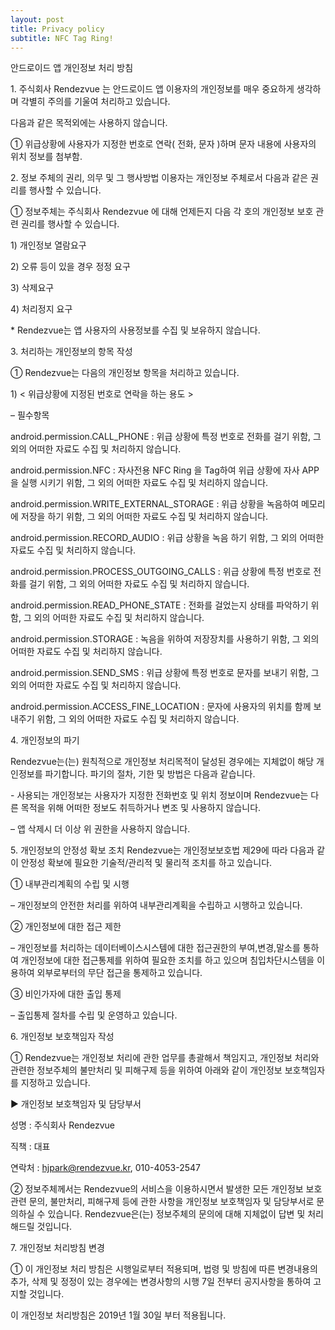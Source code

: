 ```yaml
---
layout: post
title: Privacy policy
subtitle: NFC Tag Ring!
---
```

<div class="WordSection1">

안드로이드 앱 개인정보 처리 방침<span lang="EN-US"></span>

<span lang="EN-US">1\.</span> 주식회사 <span lang="EN-US"><span class="SpellE"><span class="GramE">Rendezvue</span></span> <span class="GramE"><span lang="EN-US"><span lang="EN-US">는</span></span></span></span> 안드로이드 앱 이용자의 개인정보를 매우 중요하게 생각하며 각별히 주의를 기울여 처리하고 있습니다<span lang="EN-US">.</span>

다음과 같은 <span class="SpellE">목적외에는</span> 사용하지 않습니다<span lang="EN-US">.</span>

① 위급상황에 사용자가 지정한 번호로 <span class="GramE">연락<span lang="EN-US">(</span> 전화</span><span lang="EN-US">,</span> 문자 <span lang="EN-US">)</span>하며 문자 내용에 사용자의 위치 정보를 첨부함<span lang="EN-US">.</span>

<span lang="EN-US"></span>

<span lang="EN-US"></span>

<span lang="EN-US">2\.</span> 정보 주체의 권리<span lang="EN-US">,</span> 의무 및 그 행사방법 이용자는 개인정보 주체로서 다음과 같은 권리를 행사할 수 있습니다<span lang="EN-US">.</span>

<span lang="EN-US"></span>

① 정보주체는 주식회사 <span lang="EN-US"><span class="SpellE"><span class="GramE">Rendezvue</span></span> <span class="GramE"><span lang="EN-US"><span lang="EN-US">에</span></span></span></span> 대해 언제든지 다음 각 호의 개인정보 보호 관련 권리를 행사할 수 있습니다<span lang="EN-US">.</span>

<span lang="EN-US">1)</span> 개인정보 열람요구<span lang="EN-US"></span>

<span lang="EN-US">2)</span> 오류 등이 있을 경우 정정 요구<span lang="EN-US"></span>

<span lang="EN-US">3)</span> 삭제요구<span lang="EN-US"></span>

<span lang="EN-US">4)</span> 처리정지 요구<span lang="EN-US"></span>

<span lang="EN-US">* <span class="SpellE">Rendezvue</span></span>는 앱 사용자의 사용정보를 수집 및 보유하지 않습니다<span lang="EN-US">.</span>

<span lang="EN-US"></span>

<span lang="EN-US">3\.</span> 처리하는 개인정보의 항목 작성<span lang="EN-US"></span>

① <span lang="EN-US"><span class="SpellE">Rendezvue</span></span>는 다음의 개인정보 항목을 처리하고 있습니다<span lang="EN-US">.</span>

<span lang="EN-US">1) <span class="GramE">< <span lang="EN-US"><span lang="EN-US">위급상황에</span></span></span></span> 지정된 번호로 연락을 하는 용도<span lang="EN-US"><span style="mso-spacerun:yes"></span> ></span>

– 필수항목<span lang="EN-US"></span>

<span class="SpellE"><span class="GramE"><span lang="EN-US">android.permission</span></span><span lang="EN-US">.CALL_PHONE</span></span> <span lang="EN-US">:</span> 위급 상황에 특정 번호로 전화를 걸기 위함<span lang="EN-US">,</span> 그 외의 어떠한 자료도 수집 및 처리하지 않습니다<span lang="EN-US">.</span>

<span class="SpellE"><span class="GramE"><span lang="EN-US">android.permission.NFC</span></span></span><span class="GramE"> <span lang="EN-US">:</span></span> <span lang="EN-US"></span> 자사전용 <span lang="EN-US">NFC Ring</span> 을 <span lang="EN-US">Tag</span>하여 위급 상황에 자사 <span lang="EN-US">APP</span>을 실행 시키기 위함<span lang="EN-US">,</span> 그 외의 어떠한 자료도 수집 및 처리하지 않습니다<span lang="EN-US">.</span>

<span class="SpellE"><span class="GramE"><span lang="EN-US">android.permission</span></span><span lang="EN-US">.WRITE_EXTERNAL_STORAGE</span></span> <span lang="EN-US">:</span> 위급 상황을 녹음하여 메모리에 저장을 하기 위함<span lang="EN-US">,</span> 그 외의 어떠한 자료도 수집 및 처리하지 않습니다<span lang="EN-US">.</span>

<span class="SpellE"><span class="GramE"><span lang="EN-US">android.permission</span></span><span lang="EN-US">.RECORD_AUDIO</span></span> <span lang="EN-US">:</span> 위급 상황을 녹음 하기 위함<span lang="EN-US">,</span> 그 외의 어떠한 자료도 수집 및 처리하지 않습니다<span lang="EN-US">.</span>

<span class="SpellE"><span class="GramE"><span lang="EN-US">android.permission</span></span><span lang="EN-US">.PROCESS_OUTGOING_CALLS</span></span> <span lang="EN-US">:</span> 위급 상황에 특정 번호로 전화를 걸기 위함<span lang="EN-US">,</span> 그 외의 어떠한 자료도 수집 및 처리하지 않습니다<span lang="EN-US">.</span>

<span class="SpellE"><span class="GramE"><span lang="EN-US">android.permission</span></span><span lang="EN-US">.READ_PHONE_STATE</span></span> <span lang="EN-US">:</span> 전화를 걸었는지 상태를 파악하기 위함<span lang="EN-US">,</span> 그 외의 어떠한 자료도 수집 및 처리하지 않습니다<span lang="EN-US">.</span>

<span class="SpellE"><span class="GramE"><span lang="EN-US">android.permission</span></span><span lang="EN-US">.STORAGE</span></span> <span lang="EN-US">:</span> 녹음을 위하여 저장장치를 사용하기 위함<span lang="EN-US">,</span> 그 외의 어떠한 자료도 수집 및 처리하지 않습니다<span lang="EN-US">.</span>

<span class="SpellE"><span class="GramE"><span lang="EN-US">android.permission</span></span><span lang="EN-US">.SEND_SMS</span></span> <span lang="EN-US">:</span> 위급 상황에 특정 번호로 문자를 보내기 위함<span lang="EN-US">,</span> 그 외의 어떠한 자료도 수집 및 처리하지 않습니다<span lang="EN-US">.</span>

<span class="SpellE"><span class="GramE"><span lang="EN-US">android.permission</span></span><span lang="EN-US">.ACCESS_FINE_LOCATION</span></span> <span lang="EN-US">:</span> 문자에 사용자의 위치를 함께 보내주기 위함<span lang="EN-US">,</span> 그 외의 어떠한 자료도 수집 및 처리하지 않습니다<span lang="EN-US">.</span>

<span lang="EN-US"></span>

<span lang="EN-US"></span>

<span lang="EN-US">4\.</span> 개인정보의 파기<span lang="EN-US"></span>

<span class="SpellE"><span lang="EN-US">Rendezvue</span></span>는<span lang="EN-US">(</span>는<span lang="EN-US">)</span> 원칙적으로 개인정보 처리목적이 달성된 경우에는 지체없이 해당 개인정보를 파기합니다<span lang="EN-US">.</span> 파기의 절차<span lang="EN-US">,</span> 기한 및 방법은 다음과 같습니다<span lang="EN-US">.</span>

<span lang="EN-US">-</span> 사용되는 개인정보는 사용자가 지정한 전화번호 및 위치 <span class="GramE">정보이며<span lang="EN-US"><span style="mso-spacerun:yes"></span> <span class="SpellE">Rendezvue</span></span></span>는 다른 목적을 위해 어떠한 정보도 취득하거나 변조 및 사용하지 않습니다<span lang="EN-US">.</span>

– 앱 <span class="SpellE">삭제시</span> 더 이상 위 권한을 사용하지 않습니다<span lang="EN-US">.</span>

<span lang="EN-US"></span>

<span lang="EN-US">5\.</span> 개인정보의 안정성 확보 조치 <span lang="EN-US"><span class="SpellE">Rendezvue</span></span>는 개인정보보호법 제<span lang="EN-US">29</span>에 따라 다음과 같이 안정성 확보에 필요한 기술적<span lang="EN-US">/</span>관리적 및 물리적 조치를 하고 있습니다<span lang="EN-US">.</span>

① 내부관리계획의 수립 및 시행<span lang="EN-US"></span>

– 개인정보의 안전한 처리를 위하여 내부관리계획을 수립하고 시행하고 있습니다<span lang="EN-US">.</span>

② 개인정보에 대한 접근 제한<span lang="EN-US"></span>

– 개인정보를 처리하는 데이터베이스시스템에 대한 접근권한의 <span class="GramE">부여<span lang="EN-US">,</span>변경</span><span lang="EN-US">,</span>말소를 통하여 개인정보에 대한 접근통제를 위하여 필요한 조치를 하고 있으며 침입차단시스템을 이용하여 외부로부터의 무단 접근을 통제하고 있습니다<span lang="EN-US">.</span>

③ 비인가자에 대한 출입 통제<span lang="EN-US"></span>

– 출입통제 절차를 수립 및 운영하고 있습니다<span lang="EN-US">.</span>

<span lang="EN-US"></span>

<span lang="EN-US">6\.</span> 개인정보 보호책임자 작성<span lang="EN-US"></span>

① <span lang="EN-US"><span class="SpellE">Rendezvue</span></span>는 개인정보 처리에 관한 업무를 총괄해서 책임지고<span lang="EN-US">,</span> 개인정보 처리와 관련한 정보주체의 불만처리 및 피해구제 등을 위하여 아래와 같이 개인정보 보호책임자를 지정하고 있습니다<span lang="EN-US">.</span>

▶ 개인정보 보호책임자 및 담당부서<span lang="EN-US"></span>

<span class="GramE">성명 <span lang="EN-US">:</span></span> <span lang="EN-US"></span> 주식회사 <span lang="EN-US"><span class="SpellE">Rendezvue</span></span>

<span class="GramE">직책 <span lang="EN-US">:</span></span> <span lang="EN-US"></span> 대표<span lang="EN-US"></span>

<span class="GramE">연락처 <span lang="EN-US">:</span></span> <span lang="EN-US">hjpark@rendezvue.kr, 010-4053-2547</span>

<span lang="EN-US"></span>

② <span class="SpellE">정보주체께서는</span> <span lang="EN-US"><span class="SpellE">Rendezvue</span></span>의 <span class="SpellE">서비스을</span> 이용하시면서 발생한 모든 개인정보 보호 관련 문의<span lang="EN-US">,</span> 불만처리<span lang="EN-US">,</span> 피해구제 등에 관한 사항을 개인정보 보호책임자 및 담당부서로 문의하실 수 있습니다<span lang="EN-US">. <span class="SpellE">Rendezvue</span></span>은<span lang="EN-US">(</span>는<span lang="EN-US">)</span> 정보주체의 문의에 대해 지체없이 답변 및 처리해드릴 것입니다<span lang="EN-US">.</span>

<span lang="EN-US"></span>

<span lang="EN-US">7\.</span> 개인정보 처리방침 변경<span lang="EN-US"></span>

① 이 개인정보 처리 방침은 시행일로부터 적용되며<span lang="EN-US">,</span> 법령 및 방침에 따른 변경내용의 추가<span lang="EN-US">,</span> 삭제 및 정정이 있는 경우에는 변경사항의 시행 <span lang="EN-US">7</span>일 전부터 공지사항을 통하여 고지할 것입니다<span lang="EN-US">.</span>

이 개인정보 처리방침은 <span lang="EN-US">2019</span>년 <span lang="EN-US">1</span>월 <span lang="EN-US">30</span>일 <span class="SpellE">부터</span> 적용됩니다<span lang="EN-US">.</span>

<span lang="EN-US"></span>

</div>
